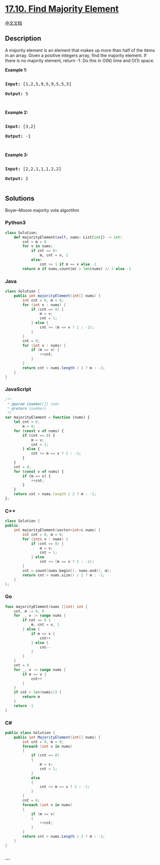 # [17.10. Find Majority Element](https://leetcode.cn/problems/find-majority-element-lcci)

[中文文档](/lcci/17.10.Find%20Majority%20Element/README.md)

## Description

<p>A majority element is an element that makes up more than half of the items in an array. Given a positive integers array, find the majority element. If there is no majority element, return -1. Do this in O(N) time and O(1) space.</p>

<p><strong>Example 1: </strong></p>

<pre>

<strong>Input: </strong>[1,2,5,9,5,9,5,5,5]

<strong>Output: </strong>5</pre>

<p>&nbsp;</p>

<p><strong>Example 2: </strong></p>

<pre>

<strong>Input: </strong>[3,2]

<strong>Output: </strong>-1</pre>

<p>&nbsp;</p>

<p><strong>Example 3: </strong></p>

<pre>

<strong>Input: </strong>[2,2,1,1,1,2,2]

<strong>Output: </strong>2

</pre>

## Solutions

Boyer–Moore majority vote algorithm

<!-- tabs:start -->

### **Python3**

```python
class Solution:
    def majorityElement(self, nums: List[int]) -> int:
        cnt = m = 0
        for v in nums:
            if cnt == 0:
                m, cnt = v, 1
            else:
                cnt += 1 if m == v else -1
        return m if nums.count(m) > len(nums) // 2 else -1
```

### **Java**

```java
class Solution {
    public int majorityElement(int[] nums) {
        int cnt = 0, m = 0;
        for (int v : nums) {
            if (cnt == 0) {
                m = v;
                cnt = 1;
            } else {
                cnt += (m == v ? 1 : -1);
            }
        }
        cnt = 0;
        for (int v : nums) {
            if (m == v) {
                ++cnt;
            }
        }
        return cnt > nums.length / 2 ? m : -1;
    }
}
```

### **JavaScript**

```js
/**
 * @param {number[]} nums
 * @return {number}
 */
var majorityElement = function (nums) {
    let cnt = 0,
        m = 0;
    for (const v of nums) {
        if (cnt == 0) {
            m = v;
            cnt = 1;
        } else {
            cnt += m == v ? 1 : -1;
        }
    }
    cnt = 0;
    for (const v of nums) {
        if (m == v) {
            ++cnt;
        }
    }
    return cnt > nums.length / 2 ? m : -1;
};
```

### **C++**

```cpp
class Solution {
public:
    int majorityElement(vector<int>& nums) {
        int cnt = 0, m = 0;
        for (int& v : nums) {
            if (cnt == 0) {
                m = v;
                cnt = 1;
            } else
                cnt += (m == v ? 1 : -1);
        }
        cnt = count(nums.begin(), nums.end(), m);
        return cnt > nums.size() / 2 ? m : -1;
    }
};
```

### **Go**

```go
func majorityElement(nums []int) int {
	cnt, m := 0, 0
	for _, v := range nums {
		if cnt == 0 {
			m, cnt = v, 1
		} else {
			if m == v {
				cnt++
			} else {
				cnt--
			}
		}
	}
	cnt = 0
	for _, v := range nums {
		if m == v {
			cnt++
		}
	}
	if cnt > len(nums)/2 {
		return m
	}
	return -1
}
```

### **C#**

```cs
public class Solution {
    public int MajorityElement(int[] nums) {
        int cnt = 0, m = 0;
        foreach (int v in nums)
        {
            if (cnt == 0)
            {
                m = v;
                cnt = 1;
            }
            else
            {
                cnt += m == v ? 1 : -1;
            }
        }
        cnt = 0;
        foreach (int v in nums)
        {
            if (m == v)
            {
                ++cnt;
            }
        }
        return cnt > nums.Length / 2 ? m : -1;
    }
}
```

### **...**

```

```

<!-- tabs:end -->
